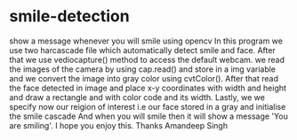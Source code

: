 # smile-detection
show a message whenever you will smile using opencv
In this program we use two harcascade file which automatically detect smile and face. After that we use vediocapture() method to access the default webcam.
we read the images of the camera by using cap.read() and store in a img variable and we convert the image into gray color using cvtColor().
After that read the face detected in image and place x-y coordinates with width and height and draw a rectangle and with color code and its width.
Lastly, we we specify now our reigion of interest i.e our face stored in a gray and initialise the smile cascade
And when you will smile then it will show a message 'You are smiling'.
I hope you enjoy this.
Thanks
Amandeep Singh

